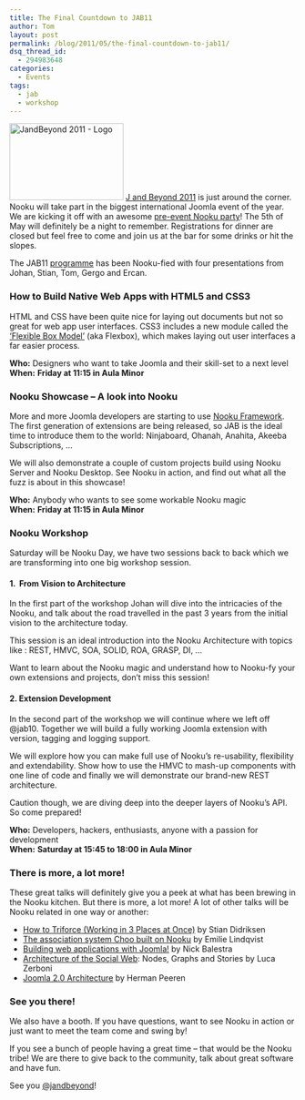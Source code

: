 ```yaml
---
title: The Final Countdown to JAB11
author: Tom
layout: post
permalink: /blog/2011/05/the-final-countdown-to-jab11/
dsq_thread_id:
  - 294983648
categories:
  - Events
tags:
  - jab
  - workshop
---
```

[<img class="alignleft" src="http://farm6.static.flickr.com/5293/5686900694_c6e3106fa1_o.png" alt="JandBeyond 2011 - Logo" width="200" height="135" />][1] <a href="http://jandbeyond.org/" target="_blank">J and Beyond 2011</a> is just around the corner. Nooku will take part in the biggest international Joomla event of the year. We are kicking it off with an awesome <a href="http://nooku-party.eventbrite.com/" target="_blank">pre-event Nooku party</a>! The 5th of May will definitely be a night to remember. Registrations for dinner are closed but feel free to come and join us at the bar for some drinks or hit the slopes.

The JAB11 <a href="http://jandbeyond.org/programme.html" target="_blank">programme</a> has been Nooku-fied with four presentations from Johan, Stian, Tom, Gergo and Ercan.

### <!--more-->

### How to Build Native Web Apps with HTML5 and CSS3

HTML and CSS have been quite nice for laying out documents but not so great for web app user interfaces. CSS3 includes a new module called the <a href="http://www.html5rocks.com/tutorials/flexbox/quick/" target="_blank">&#8216;Flexible Box Model&#8217;</a> (aka Flexbox), which makes laying out user interfaces a far easier process.

**Who:** Designers who want to take Joomla and their skill-set to a next level  
**When:** **Friday at 11:15 in Aula Minor**

### Nooku Showcase &#8211; A look into Nooku

More and more Joomla developers are starting to use [Nooku Framework][2]. The first generation of extensions are being released, so JAB is the ideal time to introduce them to the world: Ninjaboard, Ohanah, Anahita, Akeeba Subscriptions, …

We will also demonstrate a couple of custom projects build using Nooku Server and Nooku Desktop. See Nooku in action, and find out what all the fuzz is about in this showcase!

**Who:** Anybody who wants to see some workable Nooku magic  
**When:** **Friday at 11:15 in Aula Minor**

### Nooku Workshop

Saturday will be Nooku Day, we have two sessions back to back which we are transforming into one big workshop session.

#### 1.  From Vision to Architecture

In the first part of the workshop Johan will dive into the intricacies of the Nooku, and talk about the road travelled in the past 3 years from the initial vision to the architecture today.

This session is an ideal introduction into the Nooku Architecture with topics like : REST, HMVC, SOA, SOLID, ROA, GRASP, DI, …

Want to learn about the Nooku magic and understand how to Nooku-fy your own extensions and projects, don’t miss this session!

#### 2. Extension Development

In the second part of the workshop we will continue where we left off @jab10. Together we will build a fully working Joomla extension with version, tagging and logging support.

We will explore how you can make full use of Nooku’s re-usability, flexibility and extendability. Show how to use the HMVC to mash-up components with one line of code and finally we will demonstrate our brand-new REST architecture.

Caution though, we are diving deep into the deeper layers of Nooku&#8217;s API. So come prepared!

**Who:** Developers, hackers, enthusiasts, anyone with a passion for development  
**When:** **Saturday at 15:45 to 18:00 in Aula Minor**

### There is more, a lot more!

These great talks will definitely give you a peek at what has been brewing in the Nooku kitchen. But there is more, a lot more! A lot of other talks will be Nooku related in one way or another:

*   [How to Triforce (Working in 3 Places at Once)][3] by Stian Didriksen
*   [The association system Choo built on Nooku][4] by Emilie Lindqvist
*   [Building web applications with Joomla!][5] by Nick Balestra
*   [Architecture of the Social Web][6]: Nodes, Graphs and Stories by Luca Zerboni
*   [Joomla 2.0 Architecture][7] by Herman Peeren

### See you there!

We also have a booth. If you have questions, want to see Nooku in action or just want to meet the team come and swing by!

If you see a bunch of people having a great time &#8211; that would be the Nooku tribe! We are there to give back to the community, talk about great software and have fun.

See you <a href="http://twitter.com/#!/jandbeyond" target="_blank">@jandbeyond</a>!

 [1]: http://www.flickr.com/photos/nooku/5686900694/ "JandBeyond 2011 - Logo by Nooku, on Flickr"
 [2]: http://www.nooku.org/framework
 [3]: http://jandbeyond.org/attendees/proposed-talks-and-sessions/item/351-How-to-Triforce-(Working-in-3-Places-at-Once).html
 [4]: http://jandbeyond.org/attendees/proposed-talks-and-sessions/item/339-The-association-system-Choo-built-on-Nooku.html
 [5]: http://jandbeyond.org/attendees/proposed-talks-and-sessions/item/328-Building-web-applications-with-Joomla.html
 [6]: http://jandbeyond.org/attendees/proposed-talks-and-sessions/item/334-Architecture-of-the-Social-Web-Nodes,-Graphs-and-Stories.html
 [7]: http://jandbeyond.org/attendees/proposed-talks-and-sessions/item/274-Joomla-2-0-Architecture.html